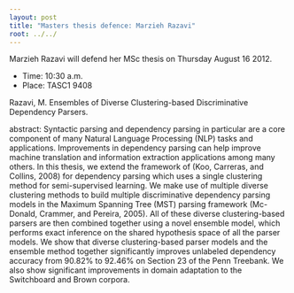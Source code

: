 ```yaml
---
layout: post
title: "Masters thesis defence: Marzieh Razavi"
root: ../../
---
```


Marzieh Razavi will defend her MSc thesis on Thursday August 16 2012.

-   Time: 10:30 a.m.
-   Place: TASC1 9408

Razavi, M. Ensembles of Diverse Clustering-based Discriminative Dependency Parsers.

abstract:
Syntactic parsing and dependency parsing in particular are a core component of many Natural Language Processing (NLP) tasks and applications. Improvements in dependency parsing can help improve machine translation and information extraction applications among many others. In this thesis, we extend the framework of (Koo, Carreras, and Collins, 2008) for dependency parsing which uses a single clustering method for semi-supervised learning. We make use of multiple diverse clustering methods to build multiple discriminative dependency parsing models in the Maximum Spanning Tree (MST) parsing framework (Mc-Donald, Crammer, and Pereira, 2005). All of these diverse clustering-based parsers are then combined together using a novel ensemble model, which performs exact inference on the shared hypothesis space of all the parser models. We show that diverse clustering-based parser models and the ensemble method together significantly improves unlabeled dependency accuracy from 90.82% to 92.46% on Section 23 of the Penn Treebank. We also show significant improvements in domain adaptation to the Switchboard and Brown corpora.
